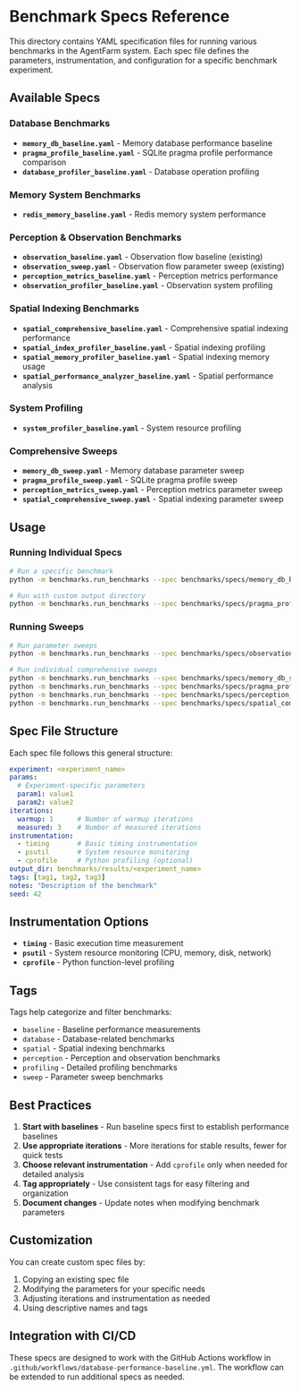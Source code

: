 # Benchmark Specs Reference

This directory contains YAML specification files for running various benchmarks in the AgentFarm system. Each spec file defines the parameters, instrumentation, and configuration for a specific benchmark experiment.

## Available Specs

### Database Benchmarks
- **`memory_db_baseline.yaml`** - Memory database performance baseline
- **`pragma_profile_baseline.yaml`** - SQLite pragma profile performance comparison
- **`database_profiler_baseline.yaml`** - Database operation profiling

### Memory System Benchmarks
- **`redis_memory_baseline.yaml`** - Redis memory system performance

### Perception & Observation Benchmarks
- **`observation_baseline.yaml`** - Observation flow baseline (existing)
- **`observation_sweep.yaml`** - Observation flow parameter sweep (existing)
- **`perception_metrics_baseline.yaml`** - Perception metrics performance
- **`observation_profiler_baseline.yaml`** - Observation system profiling

### Spatial Indexing Benchmarks
- **`spatial_comprehensive_baseline.yaml`** - Comprehensive spatial indexing performance
- **`spatial_index_profiler_baseline.yaml`** - Spatial indexing profiling
- **`spatial_memory_profiler_baseline.yaml`** - Spatial indexing memory usage
- **`spatial_performance_analyzer_baseline.yaml`** - Spatial performance analysis

### System Profiling
- **`system_profiler_baseline.yaml`** - System resource profiling

### Comprehensive Sweeps
- **`memory_db_sweep.yaml`** - Memory database parameter sweep
- **`pragma_profile_sweep.yaml`** - SQLite pragma profile sweep
- **`perception_metrics_sweep.yaml`** - Perception metrics parameter sweep
- **`spatial_comprehensive_sweep.yaml`** - Spatial indexing parameter sweep

## Usage

### Running Individual Specs
```bash
# Run a specific benchmark
python -m benchmarks.run_benchmarks --spec benchmarks/specs/memory_db_baseline.yaml

# Run with custom output directory
python -m benchmarks.run_benchmarks --spec benchmarks/specs/pragma_profile_baseline.yaml --output-dir custom/results
```

### Running Sweeps
```bash
# Run parameter sweeps
python -m benchmarks.run_benchmarks --spec benchmarks/specs/observation_sweep.yaml

# Run individual comprehensive sweeps
python -m benchmarks.run_benchmarks --spec benchmarks/specs/memory_db_sweep.yaml
python -m benchmarks.run_benchmarks --spec benchmarks/specs/pragma_profile_sweep.yaml
python -m benchmarks.run_benchmarks --spec benchmarks/specs/perception_metrics_sweep.yaml
python -m benchmarks.run_benchmarks --spec benchmarks/specs/spatial_comprehensive_sweep.yaml
```

## Spec File Structure

Each spec file follows this general structure:

```yaml
experiment: <experiment_name>
params:
  # Experiment-specific parameters
  param1: value1
  param2: value2
iterations:
  warmup: 1      # Number of warmup iterations
  measured: 3    # Number of measured iterations
instrumentation:
  - timing       # Basic timing instrumentation
  - psutil       # System resource monitoring
  - cprofile     # Python profiling (optional)
output_dir: benchmarks/results/<experiment_name>
tags: [tag1, tag2, tag3]
notes: "Description of the benchmark"
seed: 42
```

## Instrumentation Options

- **`timing`** - Basic execution time measurement
- **`psutil`** - System resource monitoring (CPU, memory, disk, network)
- **`cprofile`** - Python function-level profiling

## Tags

Tags help categorize and filter benchmarks:
- `baseline` - Baseline performance measurements
- `database` - Database-related benchmarks
- `spatial` - Spatial indexing benchmarks
- `perception` - Perception and observation benchmarks
- `profiling` - Detailed profiling benchmarks
- `sweep` - Parameter sweep benchmarks

## Best Practices

1. **Start with baselines** - Run baseline specs first to establish performance baselines
2. **Use appropriate iterations** - More iterations for stable results, fewer for quick tests
3. **Choose relevant instrumentation** - Add `cprofile` only when needed for detailed analysis
4. **Tag appropriately** - Use consistent tags for easy filtering and organization
5. **Document changes** - Update notes when modifying benchmark parameters

## Customization

You can create custom spec files by:
1. Copying an existing spec file
2. Modifying the parameters for your specific needs
3. Adjusting iterations and instrumentation as needed
4. Using descriptive names and tags

## Integration with CI/CD

These specs are designed to work with the GitHub Actions workflow in `.github/workflows/database-performance-baseline.yml`. The workflow can be extended to run additional specs as needed.
